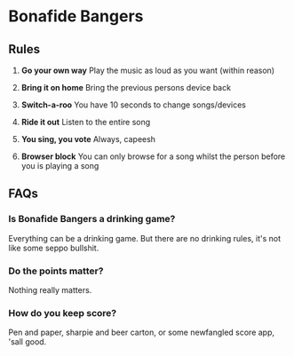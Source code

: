 # Bonafide Bangers

## Rules

1. **Go your own way** Play the music as loud as you want (within reason)

2. **Bring it on home** Bring the previous persons device back

3. **Switch-a-roo** You have 10 seconds to change songs/devices

4. **Ride it out** Listen to the entire song

5. **You sing, you vote** Always, capeesh

6. **Browser block** You can only browse for a song whilst the person before you is playing a song

## FAQs

### Is Bonafide Bangers a drinking game?

Everything can be a drinking game. But there are no drinking rules, it's not like some seppo bullshit.

### Do the points matter?

Nothing really matters.

### How do you keep score?

Pen and paper, sharpie and beer carton, or some newfangled score app, 'sall good.